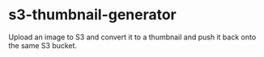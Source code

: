 # s3-thumbnail-generator
 Upload an image to S3 and convert it to a thumbnail and push it back onto the same S3 bucket.
